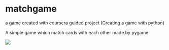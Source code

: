 # matchgame
a game created with coursera guided project (Creating a game with python)
 
A simple game which match cards with each other made by pygame 


<a href="https://media.giphy.com/media/ifZ8oACheVPmCmRlDl/giphy.gif"><img src="https://giphy.com/embed/ifZ8oACheVPmCmRlDl"/> </a>
